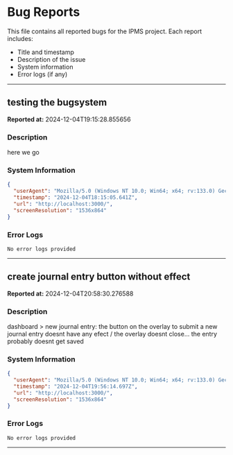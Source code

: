 # Bug Reports

This file contains all reported bugs for the IPMS project. Each report includes:
- Title and timestamp
- Description of the issue
- System information
- Error logs (if any)

---

## testing the bugsystem
**Reported at:** 2024-12-04T19:15:28.855656

### Description
here we go

### System Information
```json
{
  "userAgent": "Mozilla/5.0 (Windows NT 10.0; Win64; x64; rv:133.0) Gecko/20100101 Firefox/133.0",
  "timestamp": "2024-12-04T18:15:05.641Z",
  "url": "http://localhost:3000/",
  "screenResolution": "1536x864"
}
```

### Error Logs
```
No error logs provided
```

---

## create journal entry button without effect
**Reported at:** 2024-12-04T20:58:30.276588

### Description
dashboard > new journal entry: the button on the overlay to submit a new journal entry doesnt have any efect / the overlay doesnt close... the entry probably doesnt get saved

### System Information
```json
{
  "userAgent": "Mozilla/5.0 (Windows NT 10.0; Win64; x64; rv:133.0) Gecko/20100101 Firefox/133.0",
  "timestamp": "2024-12-04T19:56:14.697Z",
  "url": "http://localhost:3000/",
  "screenResolution": "1536x864"
}
```

### Error Logs
```
No error logs provided
```

---
